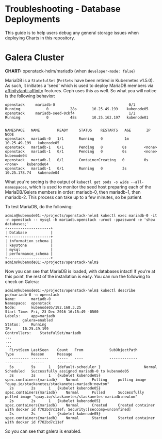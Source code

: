 # Troubleshooting - Database Deployments

This guide is to help users debug any general storage issues when deploying Charts in this repository.

# Galera Cluster

**CHART:** openstack-helm/mariadb (when `developer-mode: false`)

MariaDB is a `StatefulSet` (`PetSets` have been retired in Kubernetes v1.5.0). As such, it initiates a 'seed' which is used to deploy MariaDB members via [affinity/anti-affinity](http://kubernetes.io/docs/user-guide/node-selection/) features. Ceph uses this as well. So what you will notice is the following behavior:

```
openstack     mariadb-0                                  0/1       Running            0          28s       10.25.49.199    kubenode05
openstack     mariadb-seed-0ckf4                         1/1       Running            0          48s       10.25.162.197   kubenode01


NAMESPACE   NAME        READY     STATUS    RESTARTS   AGE       IP             NODE
openstack   mariadb-0   1/1       Running   0          1m        10.25.49.199   kubenode05
openstack   mariadb-1   0/1       Pending   0         0s        <none>
openstack   mariadb-1   0/1       Pending   0         0s        <none>    kubenode04
openstack   mariadb-1   0/1       ContainerCreating   0         0s        <none>    kubenode04
openstack   mariadb-1   0/1       Running   0         3s        10.25.178.74   kubenode04
```

What you're seeing is the output of `kubectl get pods -o wide --all-namespaces`, which is used to monitor the seed host preparing each of the MariaDB/Galera members in order: mariadb-0, then mariadb-1, then mariadb-2. This process can take up to a few minutes, so be patient.

To test MariaDB, do the following:

```
admin@kubenode01:~/projects/openstack-helm$ kubectl exec mariadb-0 -it -n openstack -- mysql -h mariadb.openstack -uroot -ppassword -e 'show databases;'
+--------------------+
| Database           |
+--------------------+
| information_schema |
| keystone           |
| mysql              |
| performance_schema |
+--------------------+
admin@kubenode01:~/projects/openstack-helm$
```

Now you can see that MariaDB is loaded, with databases intact! If you're at this point, the rest of the installation is easy. You can run the following to check on Galera:

```
admin@kubenode01:~/projects/openstack-helm$ kubectl describe po/mariadb-0 -n openstack
Name:       mariadb-0
Namespace:  openstack
Node:       kubenode05/192.168.3.25
Start Time: Fri, 23 Dec 2016 16:15:49 -0500
Labels:     app=mariadb
        galera=enabled
Status:     Running
IP:     10.25.49.199
Controllers:    StatefulSet/mariadb
...
...
...
  FirstSeen LastSeen    Count   From            SubObjectPath           Type        Reason      Message
  --------- --------    -----   ----            -------------           --------    ------      -------
  5s        5s      1   {default-scheduler }                    Normal      Scheduled   Successfully assigned mariadb-0 to kubenode05
  3s        3s      1   {kubelet kubenode05}    spec.containers{mariadb}    Normal      Pulling     pulling image "quay.io/stackanetes/stackanetes-mariadb:newton"
  2s        2s      1   {kubelet kubenode05}    spec.containers{mariadb}    Normal      Pulled      Successfully pulled image "quay.io/stackanetes/stackanetes-mariadb:newton"
  2s        2s      1   {kubelet kubenode05}    spec.containers{mariadb}    Normal      Created     Created container with docker id f702bd7c11ef; Security:[seccomp=unconfined]
  2s        2s      1   {kubelet kubenode05}    spec.containers{mariadb}    Normal      Started     Started container with docker id f702bd7c11ef
```

So you can see that galera is enabled.
